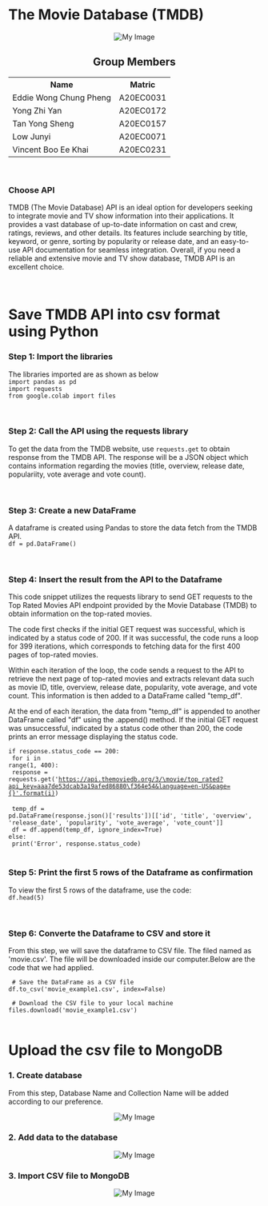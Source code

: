 <h1>The Movie Database (TMDB)</h1>
<p align = 'center'><img src="https://pbs.twimg.com/profile_images/1243623122089041920/gVZIvphd_400x400.jpg" alt="My Image"> </p>

<h2 align = 'center'>Group Members </h2>
<table align = 'center'>
  <tr>
    <th>Name</th> 
    <th>Matric</th>
  </tr>
  <tr>
    <td>Eddie Wong Chung Pheng</td>
    <td>A20EC0031</td>
  </tr>
  <tr>
    <td>Yong Zhi Yan</td>
    <td>A20EC0172</td>
  </tr>
    <tr>
    <td>Tan Yong Sheng</td>
    <td>A20EC0157</td>
  </tr>
    <tr>
    <td>Low Junyi</td>
    <td>A20EC0071</td>
  </tr>
  <tr>
    <td>Vincent Boo Ee Khai</td>
    <td>A20EC0231</td>
  </tr>
</table><br>

<h3>Choose API</h3>
<p> TMDB (The Movie Database) API is an ideal option for developers seeking to integrate movie and TV show information into their applications. It provides a vast database of up-to-date information on cast and crew, ratings, reviews, and other details. Its features include searching by title, keyword, or genre, sorting by popularity or release date, and an easy-to-use API documentation for seamless integration. Overall, if you need a reliable and extensive movie and TV show database, TMDB API is an excellent choice.
</p>

<br>

<h1>Save TMDB API into csv format using Python</h1>

<h3>Step 1:  Import the libraries</h3>
<p>The libraries imported are as shown as below<br>
<code>import pandas as pd</code><br>
<code>import requests</code><br>
<code>from google.colab import files</code><br>
</p><br>


<h3>Step 2: Call the API using the requests library </h3>
<p>
To get the data from the TMDB website, use <code>requests.get</code> to obtain response from the TMDB API. The response will be a JSON object which contains information regarding the movies (title, overview, release date, populariity, vote average and vote count).
</p><br>

<h3>Step 3: Create a new DataFrame</h3>
<p>A dataframe is created using Pandas to store the data fetch from the TMDB API.<br>
<code>df = pd.DataFrame()</code></p><br>

<h3>Step 4:  Insert the result from the API to the Dataframe</h3>
This code snippet utilizes the requests library to send GET requests to the Top Rated Movies API endpoint provided by the Movie Database (TMDB) to obtain information on the top-rated movies.

The code first checks if the initial GET request was successful, which is indicated by a status code of 200. If it was successful, the code runs a loop for 399 iterations, which corresponds to fetching data for the first 400 pages of top-rated movies.

Within each iteration of the loop, the code sends a request to the API to retrieve the next page of top-rated movies and extracts relevant data such as movie ID, title, overview, release date, popularity, vote average, and vote count. This information is then added to a DataFrame called "temp_df".

At the end of each iteration, the data from "temp_df" is appended to another DataFrame called "df" using the .append() method. If the initial GET request was unsuccessful, indicated by a status code other than 200, the code prints an error message displaying the status code.

<code>if response.status_code == 200: </code> <br>
<code>	for i in range(1, 400): </code><br>
<code>		response = requests.get('https://api.themoviedb.org/3/\movie/top_rated?api_key=aaa7de53dcab3a19afed86880\f364e54&language=en-US&page={}'.format(i)) </code><br>
<code>		temp_df = pd.DataFrame(response.json()['results'])[['id', 'title', 'overview', 'release_date', 'popularity', 'vote_average', 'vote_count']] </code><br>
<code>		df = df.append(temp_df, ignore_index=True) </code><br>
<code>else: </code><br>
<code>	print('Error', response.status_code) </code><br>


<h3>Step 5: Print the first 5 rows of the Dataframe as confirmation</h3>
<p>
To view the first 5 rows of the dataframe, use the code: <br>
<code>df.head(5)</code>
</p><br>


<h3>Step 6: Converte the Dataframe to CSV and store it</h3>
From this step, we will save the dataframe to CSV file. The filed named as 'movie.csv'. The file will be downloaded inside our computer.Below are the code that we had applied.

<code> # Save the DataFrame as a CSV file</code><br>
<code>df.to_csv('movie_example1.csv', index=False)</code><br>

<code> # Download the CSV file to your local machine</code><br>
<code>files.download('movie_example1.csv')</code><br>
<br>

<h1>Upload the csv file to MongoDB</h1>
<h3>1. Create database</h3>
From this step, Database Name and Collection Name will be added according to our preference.
<p align = 'center'><img src="https://user-images.githubusercontent.com/95403713/230754290-26f04958-e1ae-43b8-b818-802336910fd3.png" alt="My Image"> </p>

<h3>2. Add data to the database</h3>
<p align = 'center'><img src="https://user-images.githubusercontent.com/95403713/230754298-aa7d6c5a-515f-4e87-80aa-a1d8402a30f7.png" alt="My Image"> </p>

<h3>3. Import CSV file to MongoDB</h3>
<p align = 'center'><img src="https://user-images.githubusercontent.com/95403713/230754314-6d918501-ad53-4e50-88c5-5e765cfca602.png" alt="My Image"> </p>


